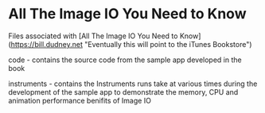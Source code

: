All The Image IO You Need to Know
=======

Files associated with [All The Image IO You Need to Know] (https://bill.dudney.net "Eventually this will point to the iTunes Bookstore")

code - contains the source code from the sample app developed in the book

instruments - contains the Instruments runs take at various times during the development of the sample app to demonstrate the memory, CPU and animation performance benifits of Image IO